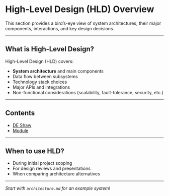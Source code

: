 # High-Level Design (HLD) Overview

This section provides a bird’s-eye view of system architectures, their major components, interactions, and key design decisions.

---

## What is High-Level Design?

High-Level Design (HLD) covers:
- **System architecture** and main components
- Data flow between subsystems
- Technology stack choices
- Major APIs and integrations
- Non-functional considerations (scalability, fault-tolerance, security, etc.)

---

## Contents

- [DE Shaw](de-shaw.md)
- [Module](modul2.md)

---

## When to use HLD?

- During initial project scoping
- For design reviews and presentations
- When comparing architecture alternatives

---

*Start with `architecture.md` for an example system!*
